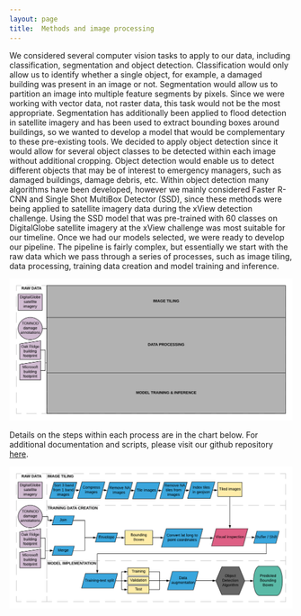 ```yaml
---
layout: page
title:  Methods and image processing
---
```

We considered several computer vision tasks to apply to our data, including classification, segmentation and object detection.  Classification would only allow us to identify whether a single object, for example, a damaged building was present in an image or not.  Segmentation would allow us to partition an image into multiple feature segments by pixels.  Since we were working with vector data, not raster data, this task would not be the most appropriate.  Segmentation has additionally been applied to flood detection in satellite imagery and has been used to extract bounding boxes around buildings, so we wanted to develop a model that would be complementary to these pre-existing tools.  We decided to apply object detection since it would allow for several object classes to be detected within each image without additional cropping.  Object detection would enable us to detect different objects that may be of interest to emergency managers, such as damaged buildings, damage debris, etc.  Within object detection many algorithms have been developed, however we mainly considered Faster R-CNN and Single Shot MultiBox Detector (SSD), since these methods were being applied to satellite imagery data during the xView detection challenge.  Using the SSD model that was pre-trained with 60 classes on DigitalGlobe satellite imagery at the xView challenge was most suitable for our timeline.  Once we had our models selected, we were ready to develop our pipeline.  The pipeline is fairly complex, but essentially we start with the raw data which we pass through a series of processes, such as image tiling, data processing, training data creation and model training and inference.

![Pipeline overview](Pipeline-processes2.png)

Details on the steps within each process are in the chart below.  For additional documentation and scripts, please visit our github repository [here](https://github.com/DDS-Lab/disaster-image-processing).

![Pipeline flow chart](Pipeline-large.png)




